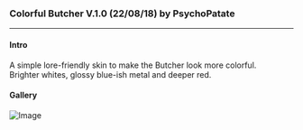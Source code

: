 ### Colorful Butcher V.1.0 (22/08/18) by PsychoPatate
---

#### Intro
A simple lore-friendly skin to make the Butcher look more colorful.  
Brighter whites, glossy blue-ish metal and deeper red.

#### Gallery
![Image](https://i.imgur.com/dlsy34U.jpg)